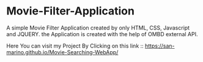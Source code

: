 # Movie-Filter-Application
A simple Movie Filter Application created by only HTML, CSS, Javascript and JQUERY. the Application is created with the help of OMBD external API.


Here You can visit my Project By Clicking on this link :: https://san-marino.github.io/Movie-Searching-WebApp/
